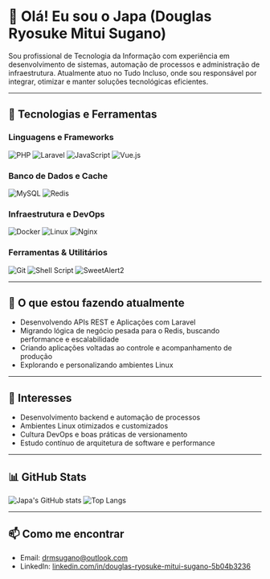 # 👋 Olá! Eu sou o Japa (Douglas Ryosuke Mitui Sugano)

Sou profissional de Tecnologia da Informação com experiência em desenvolvimento de sistemas, automação de processos e administração de infraestrutura. Atualmente atuo no Tudo Incluso, onde sou responsável por integrar, otimizar e manter soluções tecnológicas eficientes.

---

## 🚀 Tecnologias e Ferramentas

### Linguagens e Frameworks
![PHP](https://img.shields.io/badge/PHP-777BB4?style=for-the-badge&logo=php&logoColor=white)
![Laravel](https://img.shields.io/badge/Laravel-FF2D20?style=for-the-badge&logo=laravel&logoColor=white)
![JavaScript](https://img.shields.io/badge/JavaScript-F7DF1E?style=for-the-badge&logo=javascript&logoColor=black)
![Vue.js](https://img.shields.io/badge/Vue.js-42b883?style=for-the-badge&logo=vue.js&logoColor=white)

### Banco de Dados e Cache
![MySQL](https://img.shields.io/badge/MySQL-005C84?style=for-the-badge&logo=mysql&logoColor=white)
![Redis](https://img.shields.io/badge/Redis-DC382D?style=for-the-badge&logo=redis&logoColor=white)

### Infraestrutura e DevOps
![Docker](https://img.shields.io/badge/Docker-2496ED?style=for-the-badge&logo=docker&logoColor=white)
![Linux](https://img.shields.io/badge/Linux-FCC624?style=for-the-badge&logo=linux&logoColor=black)
![Nginx](https://img.shields.io/badge/Nginx-009639?style=for-the-badge&logo=nginx&logoColor=white)

### Ferramentas & Utilitários
![Git](https://img.shields.io/badge/Git-F05032?style=for-the-badge&logo=git&logoColor=white)
![Shell Script](https://img.shields.io/badge/Shell_Script-4EAA25?style=for-the-badge&logo=gnu-bash&logoColor=white)
![SweetAlert2](https://img.shields.io/badge/SweetAlert2-6C5DD3?style=for-the-badge&logo=javascript&logoColor=white)

---

## 🔧 O que estou fazendo atualmente

- Desenvolvendo APIs REST e Aplicações com Laravel
- Migrando lógica de negócio pesada para o Redis, buscando performance e escalabilidade
- Criando aplicações voltadas ao controle e acompanhamento de produção
- Explorando e personalizando ambientes Linux 

---

## 🧠 Interesses

- Desenvolvimento backend e automação de processos
- Ambientes Linux otimizados e customizados
- Cultura DevOps e boas práticas de versionamento
- Estudo contínuo de arquitetura de software e performance

---

## 📊 GitHub Stats

![Japa's GitHub stats](https://github-readme-stats.vercel.app/api?username=Drmsugano&show_icons=true&theme=default)
![Top Langs](https://github-readme-stats.vercel.app/api/top-langs/?username=Drmsugano&layout=compact&theme=default)

---

## 📫 Como me encontrar

- Email: [drmsugano@outlook.com](mailto:drmsugano@outlook.com)
- LinkedIn: [linkedin.com/in/douglas-ryosuke-mitui-sugano-5b04b3236](https://br.linkedin.com/in/douglas-ryosuke-mitui-sugano-5b04b3236)
